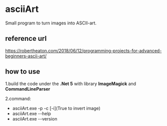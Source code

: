 # asciiArt
Small program to turn images into ASCII-art.

## reference url
https://robertheaton.com/2018/06/12/programming-projects-for-advanced-beginners-ascii-art/

## how to use
1.build the code under the **.Net 5** with library **ImageMagick** and **CommandLineParser**

2.command:
  + asciiArt.exe -p <Path to image file> -c <color> [-i](True to invert image)
  + asciiArt.exe --help
  + asciiArt.exe --version
